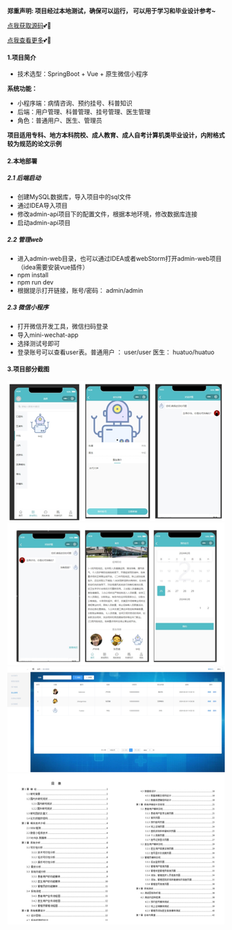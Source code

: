 **郑重声明: 项目经过本地测试，确保可以运行， 可以用于学习和毕业设计参考~**

[点我获取源码](https://x-x.fun/e/FX1c0034d44Z7)💕🤞

[点我查看更多](http://blog.cyrobot.top/blog)💕🤞

#### 1.项目简介
- 技术选型：SpringBoot + Vue + 原生微信小程序

**系统功能：**

- 小程序端：病情咨询、预约挂号、科普知识
- 后端：用户管理、科普管理、挂号管理、医生管理
- 角色：普通用户、医生、管理员

**项目适用专科、地方本科院校、成人教育、成人自考计算机类毕业设计，内附格式较为规范的论文示例**

#### 2.本地部署
##### 2.1 后端启动
- 创建MySQL数据库，导入项目中的sql文件
- 通过IDEA导入项目
- 修改admin-api项目下的配置文件，根据本地环境，修改数据库连接
- 启动admin-api项目

##### 2.2 管理web
- 进入admin-web目录，也可以通过IDEA或者webStorm打开admin-web项目（idea需要安装vue插件）
- npm install
- npm run dev
- 根据提示打开链接，账号/密码： admin/admin

##### 2.3 微信小程序
- 打开微信开发工具，微信扫码登录
- 导入mini-wechat-app
- 选择测试号即可
- 登录账号可以查看user表。普通用户 ： user/user  医生： huatuo/huatuo

#### 3.项目部分截图
![输入图片说明](92.png)![输入图片说明](93.png)![输入图片说明](94.png)![输入图片说明](91.png)